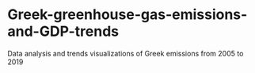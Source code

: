 # Greek-greenhouse-gas-emissions-and-GDP-trends
Data analysis and trends visualizations of Greek emissions from 2005 to 2019
